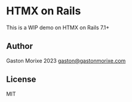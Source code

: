 # HTMX on Rails

This is a WIP demo on HTMX on Rails 7.1+

## Author

Gaston Morixe 2023
gaston@gastonmorixe.com

## License

MIT
